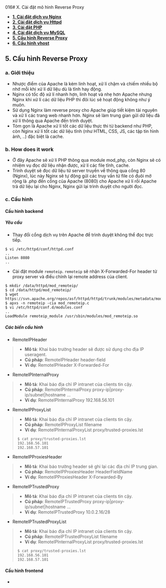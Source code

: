 016# X. Cài đặt mô hình Reverse Proxy

* **[1. Cài đặt dịch vụ Nginx](README.md#chapter-1)**
* **[2. Cài đặt dịch vụ Httpd](README2.md#chapter-2)**
* **[3. Cài đặt PHP](README3.md#chapter-3)**
* **[4. Cài đặt dịch vụ MySQL](README4.md#chapter-4)**
* **[5. Cấu hình Reverse Proxy](README5.md#chapter-5)**
* **[6. Cấu hình vhost](README6.md#chapter-6)**

<a name="chapter-5"></a>
## 5. Cấu hình Reverse Proxy

### a. Giới thiệu

- Nhược điểm của Apache là kém linh hoạt, xử lí chậm và chiếm nhiều bộ nhớ mỗi khi xử lí dữ liệu dù là tĩnh hay động.
- Nginx có tốc độ xử lí nhanh hợn, linh hoạt và nhẹ hơn Apache nhưng Nginx khi xử lí các dữ liệu PHP thì đôi lúc sẽ hoạt động không như ý muôn.
- Sử dụng Nginx làm reverse proxy cho Apache giúp tiết kiệm tài nguyên và xử lí các trang web nhanh hơn. Nginx sẽ làm trung gian gửi dữ liệu đã xử lí thông qua Apache đến trình duyệt.
- Tóm gọn là Apache xử lí tốt các dữ liệu thực thi từ backend như PHP, còn Nginx xử lí tốt các dữ liệu tĩnh (như HTML, CSS, JS, các tập tin hình ảnh, ..) đặc biệt là cache.

### b. How does it work

- Ở đây Apache sẽ xử lí PHP thông qua module mod_php, còn Nginx sẽ có nhiệm vụ đọc dữ liệu nhận được, xử lí các file tĩnh, cache.
- Trình duyệt sẽ đọc dữ liệu từ server truyền về thông qua cổng 80 (Nginx), lúc này Nginx sẽ tự động gửi các truy vấn từ file có đuôi mở rộng là .php đến cổng của Apache (8080) cho Apache xử lí rồi Apache trả dữ liệu lại cho Nginx, Nginx gửi lại trình duyệt cho người đọc.

### c. Cấu hình

#### Cấu hình backend

##### Yêu cầu
- Thay đổi cổng dịch vụ trên Apache để trình duyệt không thể đọc trực tiếp.
```
$ vi /etc/httpd/conf/httpd.conf
..
Listen 8080
..
```

- Cài đặt module `remoteip`. `remoteip` sẽ nhận X-Forwarded-For header từ proxy server và điều chỉnh lại remote address của client.
```
$ mkdir /data/httpd/mod_remoteip/
$ cd /data/httpd/mod_remoteip/
$ wget https://svn.apache.org/repos/asf/httpd/httpd/trunk/modules/metadata/mod_remoteip.c
$ apxs -n remoteip -cia mod_remoteip.c
$ vi /etc/httpd/conf.d/modules.conf
..
LoadModule remoteip_module /usr/sbin/modules/mod_remoteip.so
```

##### Các biến cấu hình

- RemoteIPHeader
> - **Mô tả**: Khai báo trường header sẽ được sử dụng cho địa IP useragent.
> - **Cú pháp**: RemoteIPHeader header-field
> - **Ví dụ**: RemoteIPHeader X-Forwarded-For

- RemoteIPInternalProxy
> - **Mô tả**: Khai báo địa chỉ IP intranet của clients tin cậy.
> - **Cú pháp**: RemoteIPInternalProxy proxy-ip|proxy-ip/subnet|hostname ...
> - **Ví dụ**: RemoteIPInternalProxy 192.168.56.101

- RemoteIPProxyList
> - **Mô tả**: Khai báo địa chỉ IP intranet của clients tin cậy.
> - **Cú pháp**: RemoteIPProxyList filename
> - **Ví dụ**: RemoteIPInternalProxyList proxy/trusted-proxies.lst
> ```
> $ cat proxy/trusted-proxies.lst
> 192.168.56.101
> 192.168.57.101
> ```

- RemoteIPProxiesHeader
> - **Mô tả**: Khai báo trường header sẽ ghi lại các địa chỉ IP trung gian.
> - **Cú pháp**: RemoteIPProxiesHeader HeaderFieldName
> - **Ví dụ**: RemoteIPProxiesHeader X-Forwarded-By

- RemoteIPTrustedProxy
> - **Mô tả**: Khai báo địa chỉ IP intranet của clients tin cậy.
> - **Cú pháp**: RemoteIPTrustedProxy proxy-ip|proxy-ip/subnet|hostname ...
> - **Ví dụ**: RemoteIPTrustedProxy 10.0.2.16/28

- RemoteIPTrustedProxyList
> - **Mô tả**: Khai báo địa chỉ IP intranet của clients tin cậy.
> - **Cú pháp**: RemoteIPTrustedProxyList filename
> - **Ví dụ**: RemoteIPInternalProxyList proxy/trusted-proxies.lst
> ```
> $ cat proxy/trusted-proxies.lst
> 192.168.56.101
> 192.168.57.101
> ```

#### Cấu hình frontend

-
